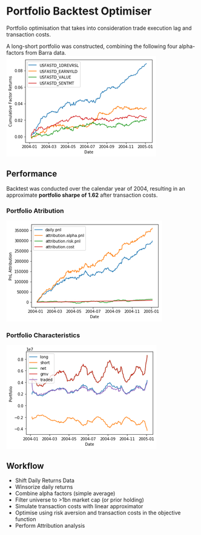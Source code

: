 # Portfolio Backtest Optimiser
Portfolio optimisation that takes into consideration trade execution lag and transaction costs.

A long-short portfolio was constructed, combining the following four alpha-factors from Barra data.
![](alpha.png)

## Performance
Backtest was conducted over the calendar year of 2004, resulting in an approximate **portfolio sharpe of 1.62** after transaction costs.

### Portfolio Atribution
![](attrib.png)

### Portfolio Characteristics
![](chars.png)

## Workflow
* Shift Daily Returns Data
* Winsorize daily returns
* Combine alpha factors (simple average)
* Filter universe to >1bn market cap (or prior holding)
* Simulate transaction costs with linear approximator
* Optimise using risk aversion and transaction costs in the objective function
* Perform Attribution analysis
